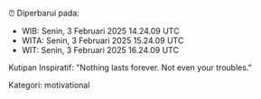 ⏰ Diperbarui pada:
- WIB: Senin, 3 Februari 2025 14.24.09 UTC
- WITA: Senin, 3 Februari 2025 15.24.09 UTC
- WIT: Senin, 3 Februari 2025 16.24.09 UTC

Kutipan Inspiratif:
"Nothing lasts forever. Not even your troubles."


Kategori: motivational

